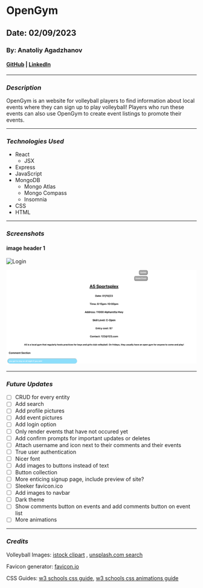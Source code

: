 # **OpenGym**
## **Date**: 02/09/2023
### **By**: Anatoliy Agadzhanov
#### [GitHub](https://github.com/yesanatoliy) | [LinkedIn](https://www.linkedin.com/in/anatoliy-agadzhanov-5a2a54173/)
***
### ***Description***
OpenGym is an website for volleyball players to find information about local events where they can sign up to play volleyball! Players who run these events can also use OpenGym to create event listings to promote their events.

***
### ***Technologies Used***
* React
    * JSX
* Express
* JavaScript
* MongoDB
    * Mongo Atlas
    * Mongo Compass
    * Insomnia
* CSS
* HTML
***
### ***Screenshots***

#### **image header 1**
![Login](./screenshots/OpenGym-Login.png)

![Event page](./screenshots/OpenGym-Event.png)
***
### ***Future Updates***
- [ ] CRUD for every entity
- [ ] Add search
- [ ] Add profile pictures
- [ ] Add event pictures
- [ ] Add login option
- [ ] Only render events that have not occured yet
- [ ] Add confirm prompts for important updates or deletes
- [ ] Attach username and icon next to their comments and their events
- [ ] True user authentication
- [ ] Nicer font
- [ ] Add images to buttons instead of text
- [ ] Button collection
- [ ] More enticing signup page, include preview of site?
- [ ] Sleeker favicon.ico
- [ ] Add images to navbar
- [ ] Dark theme
- [ ] Show comments button on events and add comments button on event list
- [ ] More animations
***
### ***Credits***

Volleyball Images: [istock clipart](https://www.istockphoto.com/illustrations/black-and-white-volleyball-net) , [unsplash.com search](https://images.unsplash.com/photo-1553005746-9245ba190489?ixlib=rb-4.0.3&ixid=MnwxMjA3fDB8MHxwaG90by1wYWdlfHx8fGVufDB8fHx8&auto=format&fit=crop&w=1470&q=80)

Favicon generator: [favicon.io](https://favicon.io/favicon-converter/)

CSS Guides: [w3 schools css guide](https://www.w3schools.com/css/default.asp), [w3 schools css animations guide](https://www.w3schools.com/css/css3_animations.asp)